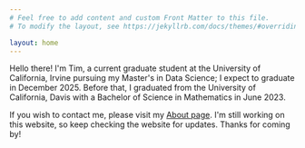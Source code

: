 ```yaml
---
# Feel free to add content and custom Front Matter to this file.
# To modify the layout, see https://jekyllrb.com/docs/themes/#overriding-theme-defaults

layout: home
---
```

Hello there! I'm Tim, a current graduate student at the University of California, Irvine pursuing my Master's in Data Science; I expect to graduate in December 2025. Before that, I graduated from the University of California, Davis with a Bachelor of Science in Mathematics in June 2023.

If you wish to contact me, please visit my [About page](https://timng-gnmit.github.io/about). I'm still working on this website, so keep checking the website for updates. Thanks for coming by!
